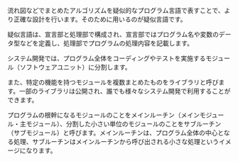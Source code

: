 流れ図などでまとめたアルゴリズムを疑似的なプログラム言語で表すことで、より正確な設計を行います。そのために用いるのが疑似言語です。

疑似言語は、宣言部と処理部で構成され、宣言部ではプログラム名や変数のデータ型などを定義し、処理部でプログラムの処理内容を記載します。

システム開発では、プログラム全体をコーディングやテストを実施するモジュール（ソフトウェアユニット）に分割します。

また、特定の機能を持つモジュールを複数まとめたものをライブラリと呼びます。一部のライブラリは公開され、誰でも様々なシステム開発で利用することができます。

プログラムの根幹になるモジュールのことをメインルーチン（メインモジュール・主モジュール）、分割した小さい単位のモジュールのことをサブルーチン（サブモジュール）と呼びます。メインルーチンは、プログラム全体の中心となる処理、サブルーチンはメインルーチンから呼び出される小さな処理というイメージになります。

